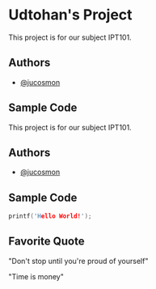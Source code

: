 # Udtohan's Project

This project is for our subject IPT101.

## Authors

- [@jucosmon](https://github.com/jucosmon)

## Sample Code

This project is for our subject IPT101.

## Authors

- [@jucosmon](https://github.com/jucosmon)

## Sample Code

```c
printf('Hello World!');

```

## Favorite Quote

"Don't stop until you're proud of yourself"

"Time is money"
